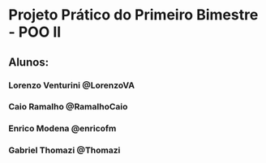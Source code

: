 # Projeto Prático do Primeiro Bimestre - POO II
## Alunos:
### Lorenzo Venturini @LorenzoVA
### Caio Ramalho      @RamalhoCaio
### Enrico Modena     @enricofm
### Gabriel Thomazi   @Thomazi
